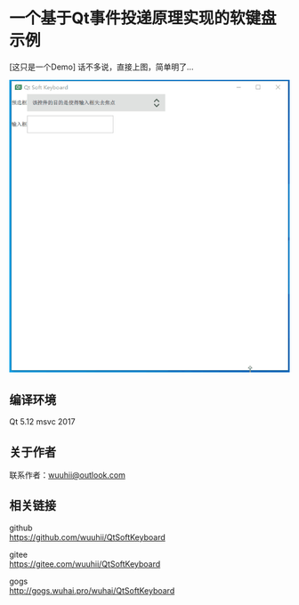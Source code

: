 # 一个基于Qt事件投递原理实现的软键盘示例

[这只是一个Demo] 话不多说，直接上图，简单明了...

![avatar](gif.gif)

## 编译环境

Qt 5.12 msvc 2017

## 关于作者

联系作者：wuuhii@outlook.com

## 相关链接

github  
https://github.com/wuuhii/QtSoftKeyboard

gitee  
https://gitee.com/wuuhii/QtSoftKeyboard

gogs  
http://gogs.wuhai.pro/wuhai/QtSoftKeyboard
